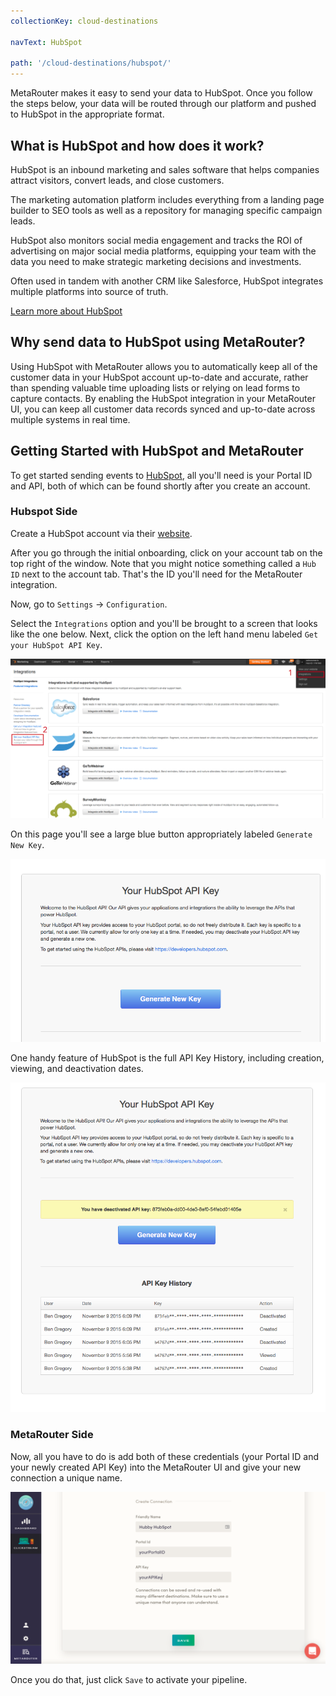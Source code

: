 ```yaml
---
collectionKey: cloud-destinations

navText: HubSpot

path: '/cloud-destinations/hubspot/'
---
```


MetaRouter makes it easy to send your data to HubSpot. Once you follow the steps below, your data will be routed through our platform and pushed to HubSpot in the appropriate format.

## What is HubSpot and how does it work?

HubSpot is an inbound marketing and sales software that helps companies attract visitors, convert leads, and close customers.

The marketing automation platform includes everything from a landing page builder to SEO tools as well as a repository for managing specific campaign leads.

HubSpot also monitors social media engagement and tracks the ROI of advertising on major social media platforms, equipping your team with the data you need to make strategic marketing decisions and investments.

Often used in tandem with another CRM like Salesforce, HubSpot integrates multiple platforms into source of truth.

[Learn more about HubSpot](https://www.hubspot.com/)

## Why send data to HubSpot using MetaRouter?

Using HubSpot with MetaRouter allows you to automatically keep all of the customer data in your HubSpot account up-to-date and accurate, rather than spending valuable time uploading lists or relying on lead forms to capture contacts. By enabling the HubSpot integration in your MetaRouter UI, you can keep all customer data records synced and up-to-date across multiple systems in real time.

## Getting Started with HubSpot and MetaRouter

To get started sending events to [HubSpot](http://www.hubspot.com), all you'll need is your Portal ID and API, both of which can be found shortly after you create an account.

### Hubspot Side

Create a HubSpot account via their [website](http://www.hubspot.com).

After you go through the initial onboarding, click on your account tab on the top right of the window. Note that you might notice something called a `Hub ID` next to the account tab. That's the ID you'll need for the MetaRouter integration.

Now, go to `Settings` -> `Configuration`.

Select the `Integrations` option and you'll be brought to a screen that looks like the one below. Next, click the option on the left hand menu labeled `Get your HubSpot API Key`.

![hubspot1](../../../images/hubspot1.png)

On this page you'll see a large blue button appropriately labeled `Generate New Key`.

![hubspot2](../../../images/hubspot2.png)

One handy feature of HubSpot is the full API Key History, including creation, viewing, and deactivation dates.

![hubspot3](../../../images/hubspot3.png)

### MetaRouter Side

Now, all you have to do is add both of these credentials (your Portal ID and your newly created API Key) into the MetaRouter UI and give your new connection a unique name.

![hubspot4](../../../images/hubspot4v2.png)

Once you do that, just click `Save` to activate your pipeline.
